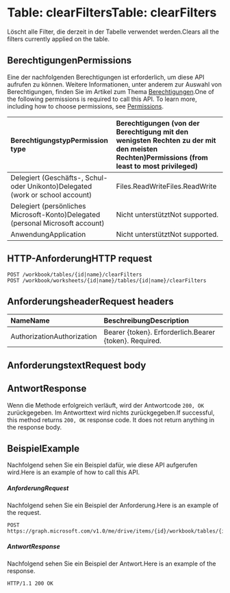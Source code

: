 # <a name="table-clearfilters"></a><span data-ttu-id="df0fc-101">Table: clearFilters</span><span class="sxs-lookup"><span data-stu-id="df0fc-101">Table: clearFilters</span></span>

<span data-ttu-id="df0fc-102">Löscht alle Filter, die derzeit in der Tabelle verwendet werden.</span><span class="sxs-lookup"><span data-stu-id="df0fc-102">Clears all the filters currently applied on the table.</span></span>
## <a name="permissions"></a><span data-ttu-id="df0fc-103">Berechtigungen</span><span class="sxs-lookup"><span data-stu-id="df0fc-103">Permissions</span></span>
<span data-ttu-id="df0fc-p101">Eine der nachfolgenden Berechtigungen ist erforderlich, um diese API aufrufen zu können. Weitere Informationen, unter anderem zur Auswahl von Berechtigungen, finden Sie im Artikel zum Thema [Berechtigungen](../../../concepts/permissions_reference.md).</span><span class="sxs-lookup"><span data-stu-id="df0fc-p101">One of the following permissions is required to call this API. To learn more, including how to choose permissions, see [Permissions](../../../concepts/permissions_reference.md).</span></span>

|<span data-ttu-id="df0fc-106">Berechtigungstyp</span><span class="sxs-lookup"><span data-stu-id="df0fc-106">Permission type</span></span>      | <span data-ttu-id="df0fc-107">Berechtigungen (von der Berechtigung mit den wenigsten Rechten zu der mit den meisten Rechten)</span><span class="sxs-lookup"><span data-stu-id="df0fc-107">Permissions (from least to most privileged)</span></span>              |
|:--------------------|:---------------------------------------------------------|
|<span data-ttu-id="df0fc-108">Delegiert (Geschäfts-, Schul- oder Unikonto)</span><span class="sxs-lookup"><span data-stu-id="df0fc-108">Delegated (work or school account)</span></span> | <span data-ttu-id="df0fc-109">Files.ReadWrite</span><span class="sxs-lookup"><span data-stu-id="df0fc-109">Files.ReadWrite</span></span>    |
|<span data-ttu-id="df0fc-110">Delegiert (persönliches Microsoft-Konto)</span><span class="sxs-lookup"><span data-stu-id="df0fc-110">Delegated (personal Microsoft account)</span></span> | <span data-ttu-id="df0fc-111">Nicht unterstützt</span><span class="sxs-lookup"><span data-stu-id="df0fc-111">Not supported.</span></span>    |
|<span data-ttu-id="df0fc-112">Anwendung</span><span class="sxs-lookup"><span data-stu-id="df0fc-112">Application</span></span> | <span data-ttu-id="df0fc-113">Nicht unterstützt</span><span class="sxs-lookup"><span data-stu-id="df0fc-113">Not supported.</span></span> |

## <a name="http-request"></a><span data-ttu-id="df0fc-114">HTTP-Anforderung</span><span class="sxs-lookup"><span data-stu-id="df0fc-114">HTTP request</span></span>
<!-- { "blockType": "ignored" } -->
```http
POST /workbook/tables/{id|name}/clearFilters
POST /workbook/worksheets/{id|name}/tables/{id|name}/clearFilters

```
## <a name="request-headers"></a><span data-ttu-id="df0fc-115">Anforderungsheader</span><span class="sxs-lookup"><span data-stu-id="df0fc-115">Request headers</span></span>
| <span data-ttu-id="df0fc-116">Name</span><span class="sxs-lookup"><span data-stu-id="df0fc-116">Name</span></span>       | <span data-ttu-id="df0fc-117">Beschreibung</span><span class="sxs-lookup"><span data-stu-id="df0fc-117">Description</span></span>|
|:---------------|:----------|
| <span data-ttu-id="df0fc-118">Authorization</span><span class="sxs-lookup"><span data-stu-id="df0fc-118">Authorization</span></span>  | <span data-ttu-id="df0fc-p102">Bearer {token}. Erforderlich.</span><span class="sxs-lookup"><span data-stu-id="df0fc-p102">Bearer {token}. Required.</span></span> |

## <a name="request-body"></a><span data-ttu-id="df0fc-121">Anforderungstext</span><span class="sxs-lookup"><span data-stu-id="df0fc-121">Request body</span></span>

## <a name="response"></a><span data-ttu-id="df0fc-122">Antwort</span><span class="sxs-lookup"><span data-stu-id="df0fc-122">Response</span></span>

<span data-ttu-id="df0fc-p103">Wenn die Methode erfolgreich verläuft, wird der Antwortcode `200, OK` zurückgegeben. Im Antworttext wird nichts zurückgegeben.</span><span class="sxs-lookup"><span data-stu-id="df0fc-p103">If successful, this method returns `200, OK` response code. It does not return anything in the response body.</span></span>

## <a name="example"></a><span data-ttu-id="df0fc-125">Beispiel</span><span class="sxs-lookup"><span data-stu-id="df0fc-125">Example</span></span>
<span data-ttu-id="df0fc-126">Nachfolgend sehen Sie ein Beispiel dafür, wie diese API aufgerufen wird.</span><span class="sxs-lookup"><span data-stu-id="df0fc-126">Here is an example of how to call this API.</span></span>
##### <a name="request"></a><span data-ttu-id="df0fc-127">Anforderung</span><span class="sxs-lookup"><span data-stu-id="df0fc-127">Request</span></span>
<span data-ttu-id="df0fc-128">Nachfolgend sehen Sie ein Beispiel der Anforderung.</span><span class="sxs-lookup"><span data-stu-id="df0fc-128">Here is an example of the request.</span></span>
<!-- {
  "blockType": "request",
  "name": "table_clearfilters"
}-->
```http
POST https://graph.microsoft.com/v1.0/me/drive/items/{id}/workbook/tables/{id|name}/clearFilters
```

##### <a name="response"></a><span data-ttu-id="df0fc-129">Antwort</span><span class="sxs-lookup"><span data-stu-id="df0fc-129">Response</span></span>
<span data-ttu-id="df0fc-130">Nachfolgend sehen Sie ein Beispiel der Antwort.</span><span class="sxs-lookup"><span data-stu-id="df0fc-130">Here is an example of the response.</span></span> 
<!-- {
  "blockType": "response",
  "truncated": true,
  "@odata.type": "microsoft.graph.none"
} -->
```http
HTTP/1.1 200 OK
```

<!-- uuid: 8fcb5dbc-d5aa-4681-8e31-b001d5168d79
2015-10-25 14:57:30 UTC -->
<!-- {
  "type": "#page.annotation",
  "description": "Table: clearFilters",
  "keywords": "",
  "section": "documentation",
  "tocPath": ""
}-->